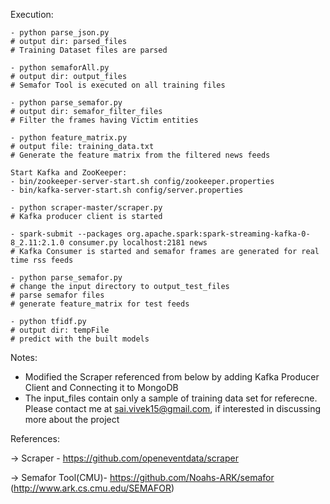 Execution:

	- python parse_json.py
	# output dir: parsed_files 
	# Training Dataset files are parsed
	
	- python semaforAll.py 
	# output dir: output_files 
	# Semafor Tool is executed on all training files
	
	- python parse_semafor.py 
	# output dir: semafor_filter_files 
	# Filter the frames having Victim entities
	
	- python feature_matrix.py 
	# output file: training_data.txt
	# Generate the feature matrix from the filtered news feeds

	Start Kafka and ZooKeeper:
	- bin/zookeeper-server-start.sh config/zookeeper.properties
	- bin/kafka-server-start.sh config/server.properties	

	- python scraper-master/scraper.py 
	# Kafka producer client is started

	- spark-submit --packages org.apache.spark:spark-streaming-kafka-0-8_2.11:2.1.0 consumer.py localhost:2181 news
	# Kafka Consumer is started and semafor frames are generated for real time rss feeds

	- python parse_semafor.py
	# change the input directory to output_test_files
	# parse semafor files
	# generate feature_matrix for test feeds
	
	- python tfidf.py 
	# output dir: tempFile 
	# predict with the built models

Notes:
- Modified the Scraper referenced from below by adding Kafka Producer Client and Connecting it to MongoDB 
- The input_files contain only a sample of training data set for referecne. Please contact me at sai.vivek15@gmail.com, if interested in discussing more about the project

References:

 -> Scraper - https://github.com/openeventdata/scraper 
 
 -> Semafor Tool(CMU)- https://github.com/Noahs-ARK/semafor
 (http://www.ark.cs.cmu.edu/SEMAFOR)
